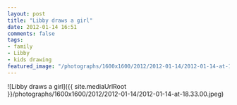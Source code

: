```yaml
---
layout: post
title: "Libby draws a girl"
date: 2012-01-14 16:51
comments: false
tags: 
- family
- Libby
- kids drawing
featured_image: "/photographs/1600x1600/2012/2012-01-14/2012-01-14-at-18.33.00.jpeg"
---
```

![Libby draws a girl]({{ site.mediaUrlRoot }}/photographs/1600x1600/2012/2012-01-14/2012-01-14-at-18.33.00.jpeg)


